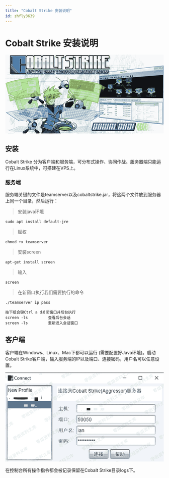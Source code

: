 ```yaml
---
title: "Cobalt Strike 安装说明"
id: zhfly3639
---
```


# Cobalt Strike 安装说明

![image](../img/9a224a158a2344a41701955161db71fe.png)

## 安装

Cobalt Strike 分为客户端和服务端，可分布式操作、协同作战。服务器端只能运行在Linux系统中，可搭建在VPS上。

### 服务端

服务端关键的文件是teamserver以及cobaltstrike.jar，将这两个文件放到服务器上同一个目录，然后运行：

> 安装java环境

```
sudo apt install default-jre 
```

> 赋权

```
chmod +x teamserver 
```

> 安装screen

```
apt-get install screen 
```

> 输入

```
screen 
```

> 在新窗口执行我们需要执行的命令

```
./teamserver ip pass 
```

```
按下组合键Ctrl a d关闭窗口并后台执行
screen -ls         查看后台会话
screen -ls         重新进入会话窗口 
```

## 客户端

客户端在Windows、Linux、Mac下都可以运行 (需要配置好Java环境)。启动Cobalt Strike客户端，输入服务端的IP以及端口、连接密码，用户名可以任意设置。

![image](../img/7764ea607ec11f7e225a8ae5d3a09295.png)

在控制台所有操作指令都会被记录保留在Cobalt Strike目录logs下。